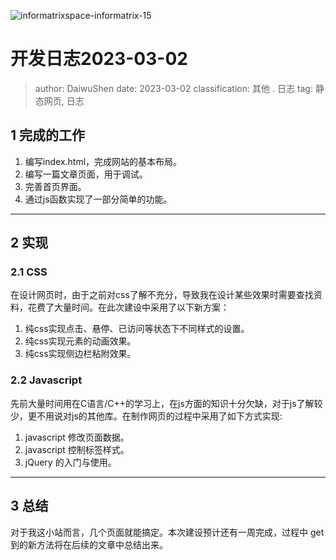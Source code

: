 ![informatrixspace-informatrix-15](https://cdn.staticaly.com/gh/DaiwuShen/daiwuImageBed@main/webP/informatrixspace-informatrix-15.580c0hof04jk.webp)

# 开发日志2023-03-02

> author: DaiwuShen
> date: 2023-03-02
> classification: 其他 . 日志
> tag: 静态网页, 日志

## 1 完成的工作

1. 编写index.html，完成网站的基本布局。
2. 编写一篇文章页面，用于调试。
3. 完善首页界面。
4. 通过js函数实现了一部分简单的功能。

---

## 2 实现
### 2.1 CSS
在设计网页时，由于之前对css了解不充分，导致我在设计某些效果时需要查找资料，花费了大量时间。在此次建设中采用了以下新方案：
1. 纯css实现点击、悬停、已访问等状态下不同样式的设置。
2. 纯css实现元素的动画效果。
3. 纯css实现侧边栏粘附效果。
### 2.2 Javascript
先前大量时间用在C语言/C++的学习上，在js方面的知识十分欠缺，对于js了解较少，更不用说对js的其他库。在制作网页的过程中采用了如下方式实现: 
1. javascript 修改页面数据。
2. javascript 控制标签样式。
3. jQuery 的入门与使用。

---

## 3 总结

对于我这小站而言，几个页面就能搞定。本次建设预计还有一周完成，过程中 get 到的新方法将在后续的文章中总结出来。

